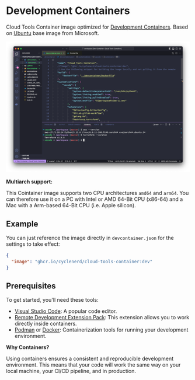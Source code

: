 # Development Containers

Cloud Tools Container image optimized for [Development Containers](https://containers.dev/).
Based on [Ubuntu](https://github.com/devcontainers/images/tree/main/src/base-ubuntu) base image from Microsoft.

![Screenshot](./vscode.png)

**Multiarch support:**

This Cointainer image supports two CPU architectures `amd64` and `arm64`.
You can therefore use it on a PC with Intel or AMD 64-Bit CPU (x86-64)
and a Mac with a Arm-based 64-Bit CPU (i.e. Apple silicon).

## Example

You can just reference the image directly in `devcontainer.json` for the settings to take effect:

```json
{
  "image": "ghcr.io/cyclenerd/cloud-tools-container:dev"
}
```

## Prerequisites

To get started, you'll need these tools:

* [Visual Studio Code](https://code.visualstudio.com/): A popular code editor.
* [Remote Development Extension Pack](https://marketplace.visualstudio.com/items?itemName=ms-vscode-remote.vscode-remote-extensionpack): This extension allows you to work directly inside containers.
* [Podman](https://podman.io/) or [Docker](https://www.docker.com/products/docker-desktop/): Containerization tools for running your development environment.

**Why Containers?**

Using containers ensures a consistent and reproducible development environment. This means that your code will work the same way on your local machine, your CI/CD pipeline, and in production.
